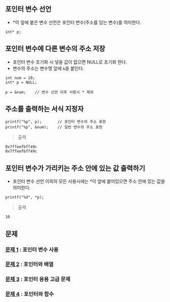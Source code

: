 ## 포인터 변수 선언
* *이 앞에 붙은 변수 선언은 포인터 변수(주소를 담는 변수)를 의미한다.
```
int* p;
```

## 포인터 변수에 다른 변수의 주소 저장
* 포인터 변수 초기화 시 넣을 값이 없으면 NULL로 초기화 한다.
* 변수의 주소는 변수명 앞에 `&`을 붙인다.
```
int num = 10;
int* p = NULL;

p = &num;    // 변수 선언 이후 사용시 * 제외
```

## 주소를 출력하는 서식 지정자
```
printf("%p", p);       // 포인터 변수의 주소 표현
printf("%p", &num);    // 일반 변수의 주소 표현
```
> 출력
```
0x7ffeefbff49c
0x7ffeefbff49c
```

## 포인터 변수가 가리키는 주소 안에 있는 값 출력하기
* 포인터 변수 선언 이외의 모든 사용시에는 *이 앞에 붙어있으면 주소 안에 있는 값을 의미한다.
```
printf("%d", *p);
```
> 출력
```
10
```

## 문제
### [문제 1](09_pointer/quiz01) : 포인터 변수 사용
### [문제 2](09_pointer/quiz02) : 포인터와 배열
### [문제 3](09_pointer/quiz03) : 포인터 응용 고급 문제
### [문제 4](09_pointer/quiz04) : 포인터와 함수
